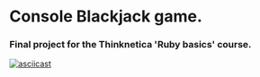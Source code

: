 # Console Blackjack game.
### Final project for the Thinknetica 'Ruby basics' course.
[![asciicast](https://asciinema.org/a/yDze2xSWAWqSJEiKVA8glKtq7.png)](https://asciinema.org/a/yDze2xSWAWqSJEiKVA8glKtq7)
